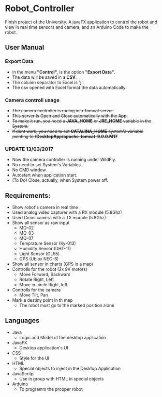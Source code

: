 # Robot_Controller
Finish project of the University. A javaFX application to control the robot and view in real time sensors and camera, and an Arduino Code to make the robot.

## User Manual
### Export Data
- In the menu **"Control"**, is the option **"Export Data"**.
- The data will be saved in a **CSV**.
- The column separator to Excel is '**;**'.
- The csv opened with Excel format the data automatically.

### Camera controll usage
- ~~The camera controller is runing in a Tomcat server.~~
- ~~This server is Open and Close automatically with the App.~~
- ~~To make it run, you need a **JAVA_HOME** or **JRE_HOME** variable in the System.~~
- ~~If dont work, you need to set **CATALINA_HOME** system's variable pointing to **/DesktopApp/apache-tomcat-9.0.0.M17**~~

### UPDATE 13/03/2017
- Now the camera controller is running under WildFly. 
- No need to set System's Variables.
- No CMD window.
- Autostart when application start.
- (To Do) Close, actually, when System power off.


## Requirements:
 - Show robot's camera in real time
  - Used analog video capturer with a RX module (5.8Ghz)
  - Used Cmos camera with a TX module (5.8Ghz)
 - Show all sensor as raw input
   -  MQ-02
   -  MQ-03
   -  MQ-07
   -  Temprature Sensor (Ky-013)
   -  Humidity Sensor (DHT-11)
   -  Light Sensor (GL55)
   -  GPS (Ublox NEO-6)
 - Show all sensor in charts (GPS in a map)
 - Controlls for the robot (2x 9V motors)
   -  Move Forward, Backward
   -  Rotate Right, Left
   -  Move in circle Right, left
 - Controlls for the camera
   -  Move Tilt, Pan
 - Mark a destiny point in th map
   -  The robot must go to the marked position alone 
  
## Languages
 - Java
   -  Logic and Model of the desktop application
 - JavaFX
   -  Desktop application's UI
 - CSS
   -  Style for the UI
 - HTML
   -  Special objects to inject in the Desktop Application
 - JavaScritp
   -  Use in group with HTML in special objects
 - Arduino
   -  To programm the propper robot
